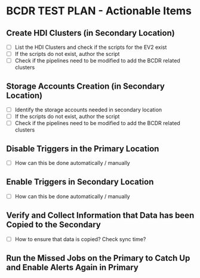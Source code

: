 # BCDR TEST PLAN - Actionable Items

## Create HDI Clusters (in Secondary Location)
- [ ] List the HDI Clusters and check if the scripts for the EV2 exist
- [ ] If the scripts do not exist, author the script
- [ ] Check if the pipelines need to be modified to add the BCDR related clusters

## Storage Accounts Creation (in Secondary Location)
- [ ] Identify the storage accounts needed in secondary location
- [ ] If the scripts do not exist, author the script
- [ ] Check if the pipelines need to be modified to add the BCDR related clusters

## Disable Triggers in the Primary Location
- [ ] How can this be done automatically / manually

## Enable Triggers in Secondary Location
- [ ] How can this be done automatically / manually

## Verify and Collect Information that Data has been Copied to the Secondary

- [ ] How to ensure that data is copied? Check sync time? 

## Run the Missed Jobs on the Primary to Catch Up and Enable Alerts Again in Primary